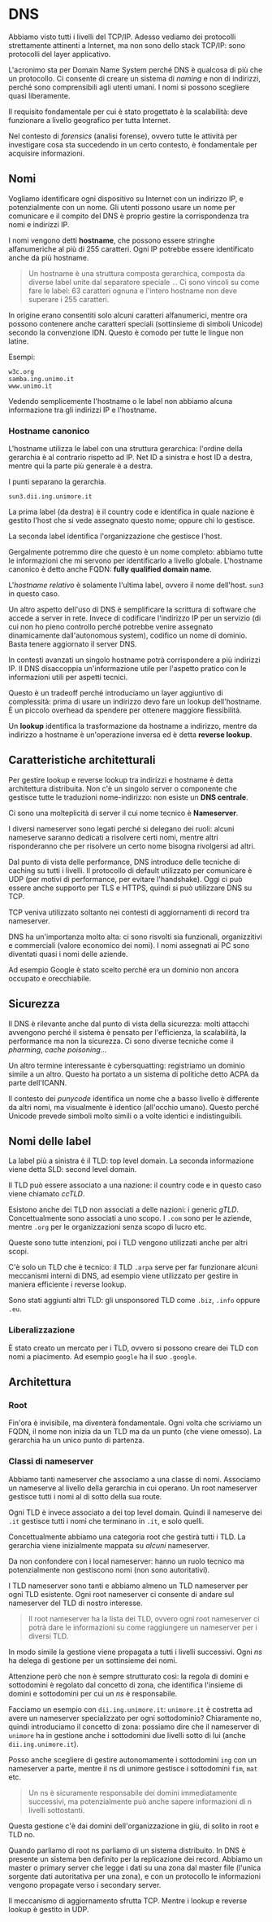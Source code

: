 # DNS

Abbiamo visto tutti i livelli del TCP/IP. Adesso vediamo dei protocolli strettamente attinenti a Internet, ma non sono
dello stack TCP/IP: sono protocolli del layer applicativo.

L'acronimo sta per Domain Name System perché DNS è qualcosa di più che un protocollo. Ci consente di creare un sistema
di _naming_ e non di indirizzi, perché sono comprensibili agli utenti umani. I nomi si possono scegliere quasi
liberamente.

Il requisito fondamentale per cui è stato progettato è la scalabilità: deve funzionare a livello geografico per tutta
Internet.

Nel contesto di _forensics_ (analisi forense), ovvero tutte le attività per investigare cosa sta succedendo in un certo
contesto, è fondamentale per acquisire informazioni.

## Nomi

Vogliamo identificare ogni dispositivo su Internet con un indirizzo IP, e potenzialmente con un nome. Gli utenti possono
usare un nome per comunicare e il compito del DNS è proprio gestire la corrispondenza tra nomi e indirizzi IP.

I nomi vengono detti **hostname**, che possono essere stringhe alfanumeriche al più di 255 caratteri. Ogni IP potrebbe
essere identificato anche da più hostname.

> Un hostname è una struttura composta gerarchica, composta da diverse label unite dal separatore speciale `.`. Ci sono
vincoli su come fare le label: 63 caratteri ognuna e l'intero hostname non deve superare i 255 caratteri.

In origine erano consentiti solo alcuni caratteri alfanumerici, mentre ora possono contenere anche caratteri speciali
(sottinsieme di simboli Unicode) secondo la convenzione IDN. Questo è comodo per tutte le lingue non latine.

Esempi:

```
w3c.org
samba.ing.unimo.it
www.unimo.it
```

Vedendo semplicemente l'hostname o le label non abbiamo alcuna informazione tra gli indirizzi IP e l'hostname.

### Hostname canonico

L'hostname utilizza le label con una struttura gerarchica: l'ordine della gerarchia è al contrario rispetto ad IP.
Net ID a sinistra e host ID a destra, mentre qui la parte più generale è a destra.

I punti separano la gerarchia.

```
sun3.dii.ing.unimore.it
```

La prima label (da destra) è il country code e identifica in quale nazione è gestito l'host che si vede assegnato questo
nome; oppure chi lo gestisce.

La seconda label identifica l'organizzazione che gestisce l'host.

Gergalmente potremmo dire che questo è un nome completo: abbiamo tutte le informazioni che mi servono per identificarlo
a livello globale. L'hostname canonico è detto anche FQDN: **fully qualified domain name**.

L'_hostname relativo_ è solamente l'ultima label, ovvero il nome dell'host. `sun3` in questo caso.

Un altro aspetto dell'uso di DNS è semplificare la scrittura di software che accede a server in rete. Invece di
codificare l'indirizzo IP per un servizio (di cui non ho pieno controllo perché potrebbe venire assegnato dinamicamente
dall'autonomous system), codifico un nome di dominio. Basta tenere aggiornato il server DNS.

In contesti avanzati un singolo hostname potrà corrispondere a più indirizzi IP. Il DNS disaccoppia un'informazione utile
per l'aspetto pratico con le informazioni utili per aspetti tecnici.

Questo è un tradeoff perché introduciamo un layer aggiuntivo di complessità: prima di usare un indirizzo devo fare un
lookup dell'hostname. È un piccolo overhead da spendere per ottenere maggiore flessibilità.

Un **lookup** identifica la trasformazione da hostname a indirizzo, mentre da indirizzo a hostname è un'operazione
inversa ed è detta **reverse lookup**.

## Caratteristiche architetturali

Per gestire lookup e reverse lookup tra indirizzi e hostname è detta architettura distribuita. Non c'è un singolo server
o componente che gestisce tutte le traduzioni nome-indirizzo: non esiste un **DNS centrale**.

Ci sono una molteplicità di server il cui nome tecnico è **Nameserver**.

I diversi nameserver sono legati perché si delegano dei ruoli: alcuni nameserve saranno dedicati a risolvere certi nomi,
mentre altri risponderanno che per risolvere un certo nome bisogna rivolgersi ad altri.

Dal punto di vista delle performance, DNS introduce delle tecniche di caching su tutti i livelli. Il protocollo di
default utilizzato per comunicare è UDP (per motivi di performance, per evitare l'handshake). Oggi ci può essere
anche supporto per TLS e HTTPS, quindi si può utilizzare DNS su TCP.

TCP veniva utilizzato soltanto nei contesti di aggiornamenti di record tra nameserver.

DNS ha un'importanza molto alta: ci sono risvolti sia funzionali, organizzitivi e commerciali (valore economico dei nomi).
I nomi assegnati ai PC sono diventati quasi i nomi delle aziende.

Ad esempio Google è stato scelto perché era un dominio non ancora occupato e orecchiabile.

## Sicurezza

Il DNS è rilevante anche dal punto di vista della sicurezza: molti attacchi avvengono perché il sistema è pensato per
l'efficienza, la scalabilità, la performance ma non la sicurezza. Ci sono diverse tecniche come il _pharming_, _cache
poisoning_...

Un altro termine interessante è cybersquatting: registriamo un dominio simile a un altro. Questo ha portato a un sistema
di politiche detto ACPA da parte dell'ICANN.

Il contesto dei _punycode_ identifica un nome che a basso livello è differente da altri nomi, ma visualmente è identico
(all'occhio umano). Questo perché Unicode prevede simboli molto simili o a volte identici e indistinguibili.

## Nomi delle label

La label più a sinistra è il TLD: top level domain. La seconda informazione viene detta SLD: second level domain.

Il TLD può essere associato a una nazione: il country code e in questo caso viene chiamato _ccTLD_.

Esistono anche dei TLD non associati a delle nazioni: i generic _gTLD_. Concettualmente sono associati a uno scopo.
I `.com` sono per le aziende, mentre `.org` per le organizzazioni senza scopo di lucro etc.

Queste sono tutte intenzioni, poi i TLD vengono utilizzati anche per altri scopi.

C'è solo un TLD che è tecnico: il TLD `.arpa` serve per far funzionare alcuni meccanismi interni di DNS, ad esempio
viene utilizzato per gestire in maniera efficiente i reverse lookup.

Sono stati aggiunti altri TLD: gli unsponsored TLD come `.biz`, `.info` oppure `.eu`.

### Liberalizzazione

È stato creato un mercato per i TLD, ovvero si possono creare dei TLD con nomi a piacimento. Ad esempio `google` ha il
suo `.google`.

## Architettura

### Root

Fin'ora è invisibile, ma diventerà fondamentale. Ogni volta che scriviamo un FQDN, il nome non inizia da un TLD ma da
un punto (che viene omesso). La gerarchia ha un unico punto di partenza.

### Classi di nameserver

Abbiamo tanti nameserver che associamo a una classe di nomi. Associamo un nameserve al livello della gerarchia in cui
operano. Un root nameserver gestisce tutti i nomi al di sotto della sua route.

Ogni TLD è invece associato a dei top level domain. Quindi il nameserve dei `.it` gestisce tutti i nomi che terminano
in `.it`, e solo quelli.

Concettualmente abbiamo una categoria root che gestirà tutti i TLD. La gerarchia viene inizialmente mappata su _alcuni_
nameserver.

Da non confondere con i local nameserver: hanno un ruolo tecnico ma potenzialmente non gestiscono nomi (non sono
autoritativi).

I TLD nameserver sono tanti e abbiamo almeno un TLD nameserver per ogni TLD esistente. Ogni root nameserver ci consente
di andare sul nameserver del TLD di nostro interesse.

> Il root nameserver ha la lista dei TLD, ovvero ogni root nameserver ci potrà dare le informazioni su come raggiungere
un nameserver per i diversi TLD.

In modo simile la gestione viene propagata a tutti i livelli successivi. Ogni _ns_ ha delega di gestione per un sottinsieme
dei nomi.

Attenzione però che non è sempre strutturato così: la regola di domini e sottodomini è regolato dal concetto di zona, che
identifica l'insieme di domini e sottodomini per cui un _ns_ è responsabile.

Facciamo un esempio con `dii.ing.unimore.it`: `unimore.it` è costretta ad avere un nameserver specializzato per ogni
sottodominio? Chiaramente no, quindi introduciamo il concetto di zona: possiamo dire che il nameserver di `unimore` ha
in gestione anche i sottodomini due livelli sotto di lui (anche `dii.ing.unimore.it`).

Posso anche scegliere di gestire autonomamente i sottodomini `ing` con un nameserver a parte, mentre il ns di unimore
gestisce i sottodomini `fim`, `mat` etc.

> Un ns è sicuramente responsabile dei domini immediatamente successivi, ma potenzialmente può anche sapere informazioni
di n livelli sottostanti.

Questa gestione c'è dai domini dell'organizzazione in giù, di solito in root e TLD no.

Quando parliamo di root ns parliamo di un sistema distribuito. In DNS è presente un sistema ben definito per la
replicazione dei record. Abbiamo un master o primary server che legge i dati su una zona dal master file (l'unica
sorgente dati autoritativa per una zona), e con un protocollo le informazioni vengono propagate verso i secondary server.

Il meccanismo di aggiornamento sfrutta TCP. Mentre i lookup e reverse lookup è gestito in UDP.

